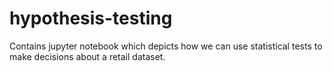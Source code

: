 # hypothesis-testing
Contains jupyter notebook which depicts how we can use statistical tests to make decisions about a retail dataset.
